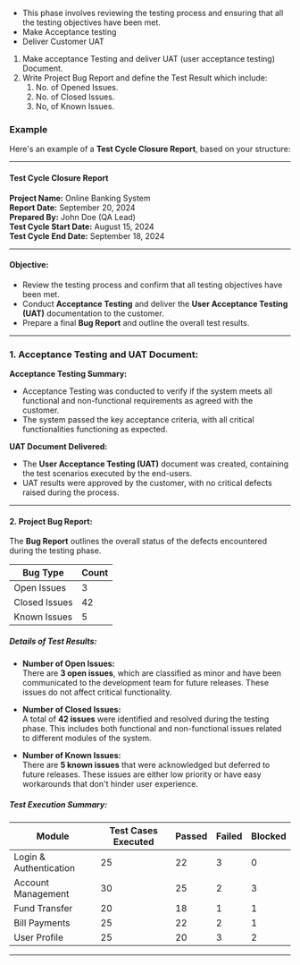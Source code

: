 - This phase involves reviewing the testing process and ensuring that all the testing objectives have been met.
- Make Acceptance testing 
- Deliver Customer UAT 
1. Make acceptance Testing and deliver UAT (user acceptance testing) Document.
2. Write Project Bug Report and define the Test Result which include:
	1. No. of Opened Issues.
	2. No. of Closed Issues.
	3. No, of Known Issues.
### Example 
Here's an example of a **Test Cycle Closure Report**, based on your structure:

---
#### Test Cycle Closure Report

**Project Name:** Online Banking System  
**Report Date:** September 20, 2024  
**Prepared By:** John Doe (QA Lead)  
**Test Cycle Start Date:** August 15, 2024  
**Test Cycle End Date:** September 18, 2024

---
#### Objective:

- Review the testing process and confirm that all testing objectives have been met.
- Conduct **Acceptance Testing** and deliver the **User Acceptance Testing (UAT)** documentation to the customer.
- Prepare a final **Bug Report** and outline the overall test results.

---
### 1. Acceptance Testing and UAT Document:

**Acceptance Testing Summary:**

- Acceptance Testing was conducted to verify if the system meets all functional and non-functional requirements as agreed with the customer.
- The system passed the key acceptance criteria, with all critical functionalities functioning as expected.

**UAT Document Delivered:**

- The **User Acceptance Testing (UAT)** document was created, containing the test scenarios executed by the end-users.
- UAT results were approved by the customer, with no critical defects raised during the process.

---

#### 2. Project Bug Report:

The **Bug Report** outlines the overall status of the defects encountered during the testing phase.

|**Bug Type**|**Count**|
|---|---|
|Open Issues|3|
|Closed Issues|42|
|Known Issues|5|

##### Details of Test Results:

- **Number of Open Issues:**  
    There are **3 open issues**, which are classified as minor and have been communicated to the development team for future releases. These issues do not affect critical functionality.
    
- **Number of Closed Issues:**  
    A total of **42 issues** were identified and resolved during the testing phase. This includes both functional and non-functional issues related to different modules of the system.
    
- **Number of Known Issues:**  
    There are **5 known issues** that were acknowledged but deferred to future releases. These issues are either low priority or have easy workarounds that don't hinder user experience.
    

##### Test Execution Summary:

|**Module**|**Test Cases Executed**|**Passed**|**Failed**|**Blocked**|
|---|---|---|---|---|
|Login & Authentication|25|22|3|0|
|Account Management|30|25|2|3|
|Fund Transfer|20|18|1|1|
|Bill Payments|25|22|2|1|
|User Profile|25|20|3|2|

---
